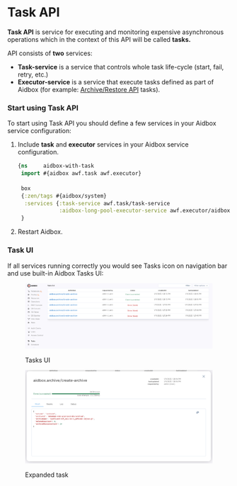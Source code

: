# Task API

**Task API** is service for executing and monitoring expensive asynchronous  operations which in the context of this API will be called **tasks.**&#x20;

API consists of **two** services:&#x20;

* **Task-service** is a service that controls whole task life-cycle (start, fail, retry, etc.)
* **Executor-service** is a service that execute tasks defined as part of Aidbox (for example: [Archive/Restore API](archive-restore-api/) tasks).

### Start using Task API

To start using Task API you should define a few services in your Aidbox service configuration:&#x20;

1.  Include **task** and **executor** services in your Aidbox service configuration.

    ```clojure
    {ns     aidbox-with-task
     import #{aidbox awf.task awf.executor}

     box
     {:zen/tags #{aidbox/system}
      :services {:task-service awf.task/task-service
                 :aidbox-long-pool-executor-service awf.executor/aidbox-long-pool-executor-service}}
     }
    ```
2. Restart Aidbox.

### Task UI

If all services running correctly you would see Tasks icon on navigation bar and use built-in Aidbox Tasks UI:

<figure><img src="../../.gitbook/assets/image (5) (1).png" alt=""><figcaption><p>Tasks UI</p></figcaption></figure>

<figure><img src="../../.gitbook/assets/image (7) (1).png" alt=""><figcaption><p>Expanded task</p></figcaption></figure>
